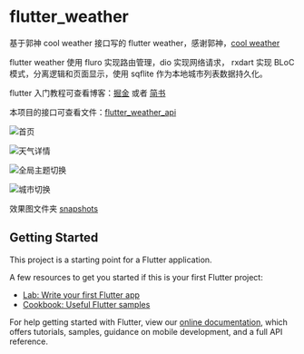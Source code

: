 # flutter_weather

基于郭神 cool weather 接口写的 flutter weather，感谢郭神，[cool weather](https://github.com/guolindev/coolweatherjetpack)

flutter weather 使用 fluro 实现路由管理，dio 实现网络请求，
rxdart 实现 BLoC 模式，分离逻辑和页面显示，使用 sqflite 作为本地城市列表数据持久化。

flutter 入门教程可查看博客：[掘金](https://juejin.im/user/588719c72f301e0069a581f7/posts) 或者 [简书](https://www.jianshu.com/nb/34950817)

本项目的接口可查看文件：[flutter_weather_api](https://github.com/kukyxs/flutter_weather/blob/master/lib/utils/api.dart)

![首页](https://github.com/kukyxs/flutter_weather/blob/master/snapshots/%E9%A6%96%E9%A1%B5.png)

![天气详情](https://github.com/kukyxs/flutter_weather/blob/master/snapshots/%E5%A4%A9%E6%B0%94%E8%AF%A6%E6%83%85%E9%A1%B5.gif)

![全局主题切换](https://github.com/kukyxs/flutter_weather/blob/master/snapshots/%E5%85%A8%E5%B1%80%E4%B8%BB%E9%A2%98%E5%88%87%E6%8D%A2.gif)

![城市切换](https://github.com/kukyxs/flutter_weather/blob/master/snapshots/%E5%9F%8E%E5%B8%82%E5%88%87%E6%8D%A2.gif)

效果图文件夹 [snapshots](https://github.com/kukyxs/flutter_weather/blob/master/snapshots)

## Getting Started

This project is a starting point for a Flutter application.

A few resources to get you started if this is your first Flutter project:

- [Lab: Write your first Flutter app](https://flutter.io/docs/get-started/codelab)
- [Cookbook: Useful Flutter samples](https://flutter.io/docs/cookbook)

For help getting started with Flutter, view our 
[online documentation](https://flutter.io/docs), which offers tutorials, 
samples, guidance on mobile development, and a full API reference.
